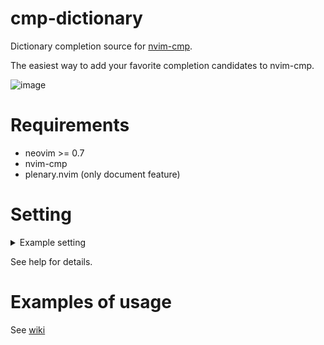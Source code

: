 # cmp-dictionary

Dictionary completion source for [nvim-cmp](https://github.com/hrsh7th/nvim-cmp).

The easiest way to add your favorite completion candidates to nvim-cmp.

![image](https://user-images.githubusercontent.com/82267684/145278036-afa56b20-a365-4165-822f-98db5d7f11b1.png)

# Requirements

- neovim >= 0.7
- nvim-cmp
- plenary.nvim (only document feature)

# Setting

<details><summary>Example setting</summary><div>


```lua
require("cmp").setup({
  -- other settings
  sources = {
  -- other sources
    {
      name = "dictionary",
      keyword_length = 2,
    },
  }
})

require("cmp_dictionary").setup({
  dic = {
    ["*"] = { "/usr/share/dict/words" },
    ["lua"] = "path/to/lua.dic",
    ["javascript,typescript"] = { "path/to/js.dic", "path/to/js2.dic" },
    filename = {
      ["xmake.lua"] = { "path/to/xmake.dic", "path/to/lua.dic" },
    },
    filepath = {
      ["%.tmux.*%.conf"] = "path/to/tmux.dic"
    },
    spelllang = {
      en = "path/to/english.dic",
    },
  },
  -- The following are default values.
  exact = 2,
  first_case_insensitive = false,
  document = false,
  document_command = "wn %s -over",
  async = false, 
  max_items = -1,
  capacity = 5,
  debug = false,
})
```


</div></details>

See help for details.

# Examples of usage

See [wiki](https://github.com/uga-rosa/cmp-dictionary/wiki/Examples-of-usage)
